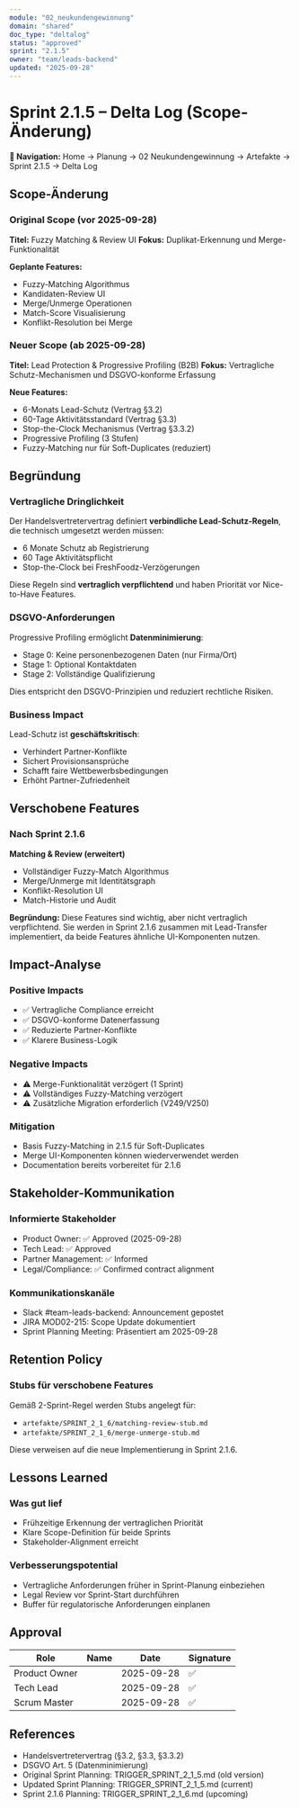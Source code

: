 ```yaml
---
module: "02_neukundengewinnung"
domain: "shared"
doc_type: "deltalog"
status: "approved"
sprint: "2.1.5"
owner: "team/leads-backend"
updated: "2025-09-28"
---
```


# Sprint 2.1.5 – Delta Log (Scope-Änderung)

**📍 Navigation:** Home → Planung → 02 Neukundengewinnung → Artefakte → Sprint 2.1.5 → Delta Log

## Scope-Änderung

### Original Scope (vor 2025-09-28)
**Titel:** Fuzzy Matching & Review UI
**Fokus:** Duplikat-Erkennung und Merge-Funktionalität

**Geplante Features:**
- Fuzzy-Matching Algorithmus
- Kandidaten-Review UI
- Merge/Unmerge Operationen
- Match-Score Visualisierung
- Konflikt-Resolution bei Merge

### Neuer Scope (ab 2025-09-28)
**Titel:** Lead Protection & Progressive Profiling (B2B)
**Fokus:** Vertragliche Schutz-Mechanismen und DSGVO-konforme Erfassung

**Neue Features:**
- 6-Monats Lead-Schutz (Vertrag §3.2)
- 60-Tage Aktivitätsstandard (Vertrag §3.3)
- Stop-the-Clock Mechanismus (Vertrag §3.3.2)
- Progressive Profiling (3 Stufen)
- Fuzzy-Matching nur für Soft-Duplicates (reduziert)

## Begründung

### Vertragliche Dringlichkeit
Der Handelsvertretervertrag definiert **verbindliche Lead-Schutz-Regeln**, die technisch umgesetzt werden müssen:
- 6 Monate Schutz ab Registrierung
- 60 Tage Aktivitätspflicht
- Stop-the-Clock bei FreshFoodz-Verzögerungen

Diese Regeln sind **vertraglich verpflichtend** und haben Priorität vor Nice-to-Have Features.

### DSGVO-Anforderungen
Progressive Profiling ermöglicht **Datenminimierung**:
- Stage 0: Keine personenbezogenen Daten (nur Firma/Ort)
- Stage 1: Optional Kontaktdaten
- Stage 2: Vollständige Qualifizierung

Dies entspricht den DSGVO-Prinzipien und reduziert rechtliche Risiken.

### Business Impact
Lead-Schutz ist **geschäftskritisch**:
- Verhindert Partner-Konflikte
- Sichert Provisionsansprüche
- Schafft faire Wettbewerbsbedingungen
- Erhöht Partner-Zufriedenheit

## Verschobene Features

### Nach Sprint 2.1.6
**Matching & Review (erweitert)**
- Vollständiger Fuzzy-Match Algorithmus
- Merge/Unmerge mit Identitätsgraph
- Konflikt-Resolution UI
- Match-Historie und Audit

**Begründung:** Diese Features sind wichtig, aber nicht vertraglich verpflichtend. Sie werden in Sprint 2.1.6 zusammen mit Lead-Transfer implementiert, da beide Features ähnliche UI-Komponenten nutzen.

## Impact-Analyse

### Positive Impacts
- ✅ Vertragliche Compliance erreicht
- ✅ DSGVO-konforme Datenerfassung
- ✅ Reduzierte Partner-Konflikte
- ✅ Klarere Business-Logik

### Negative Impacts
- ⚠️ Merge-Funktionalität verzögert (1 Sprint)
- ⚠️ Vollständiges Fuzzy-Matching verzögert
- ⚠️ Zusätzliche Migration erforderlich (V249/V250)

### Mitigation
- Basis Fuzzy-Matching in 2.1.5 für Soft-Duplicates
- Merge UI-Komponenten können wiederverwendet werden
- Documentation bereits vorbereitet für 2.1.6

## Stakeholder-Kommunikation

### Informierte Stakeholder
- Product Owner: ✅ Approved (2025-09-28)
- Tech Lead: ✅ Approved
- Partner Management: ✅ Informed
- Legal/Compliance: ✅ Confirmed contract alignment

### Kommunikationskanäle
- Slack #team-leads-backend: Announcement gepostet
- JIRA MOD02-215: Scope Update dokumentiert
- Sprint Planning Meeting: Präsentiert am 2025-09-28

## Retention Policy

### Stubs für verschobene Features
Gemäß 2-Sprint-Regel werden Stubs angelegt für:
- `artefakte/SPRINT_2_1_6/matching-review-stub.md`
- `artefakte/SPRINT_2_1_6/merge-unmerge-stub.md`

Diese verweisen auf die neue Implementierung in Sprint 2.1.6.

## Lessons Learned

### Was gut lief
- Frühzeitige Erkennung der vertraglichen Priorität
- Klare Scope-Definition für beide Sprints
- Stakeholder-Alignment erreicht

### Verbesserungspotential
- Vertragliche Anforderungen früher in Sprint-Planung einbeziehen
- Legal Review vor Sprint-Start durchführen
- Buffer für regulatorische Anforderungen einplanen

## Approval

| Role | Name | Date | Signature |
|------|------|------|-----------|
| Product Owner | | 2025-09-28 | ✅ |
| Tech Lead | | 2025-09-28 | ✅ |
| Scrum Master | | 2025-09-28 | ✅ |

## References

- Handelsvertretervertrag (§3.2, §3.3, §3.3.2)
- DSGVO Art. 5 (Datenminimierung)
- Original Sprint Planning: TRIGGER_SPRINT_2_1_5.md (old version)
- Updated Sprint Planning: TRIGGER_SPRINT_2_1_5.md (current)
- Sprint 2.1.6 Planning: TRIGGER_SPRINT_2_1_6.md (upcoming)
